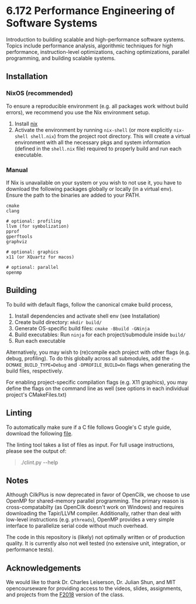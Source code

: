 # 6.172 Performance Engineering of Software Systems
Introduction to building scalable and high-performance software systems. Topics
include performance analysis, algorithmic techniques for high performance,
instruction-level optimizations, caching optimizations, parallel programming,
and building scalable systems.

## Installation

### NixOS (recommended)
To ensure a reproducible environment (e.g. all packages work without build
errors), we recommend you use the Nix environment setup.

1. Install [nix](https://nixos.org/guides/install-nix.html)
2. Activate the environment by running `nix-shell` (or more explicitly
   `nix-shell shell.nix`) from the project root directory. This will create a
   virtual environment with all the necessary pkgs and system information
   (defined in the `shell.nix` file) required to properly build and run each
   executable.

<!-- TODO: Compete -->
### Manual
If Nix is unavailable on your system or you wish to not use it, you have to
download the following packages globally or locally (in a virtual env). Ensure
the path to the binaries are added to your PATH.

```console
cmake
clang

# optional: profiling
llvm (for symbolization)
pprof
gperftools
graphviz

# optional: graphics
x11 (or XQuartz for macos)

# optional: parallel
openmp
```

## Building
To build with default flags, follow the canonical cmake build process,

1. Install dependencies and activate shell env (see Installation)
2. Create build directory: `mkdir build/`
3. Generate OS-specific build files: `cmake -Bbuild -GNinja`
4. Build executables: Run `ninja` for each project/submodule inside `build/`
5. Run each executable

Alternatively, you may wish to (re)compile each project with other flags (e.g.
debug, profiling). To do this globally across all submodules, add the
`-DCMAKE_BUILD_TYPE=Debug` and `-DPROFILE_BUILD=On` flags when generating the
build files, respectively.

For enabling project-specific compilation flags (e.g. X11 graphics), you may
define the flags on the command line as well (see options in each individual
project's CMakeFiles.txt)

## Linting
To automatically make sure if a C file follows Google's C style guide, download
the following [file](https://github.com/sillycross/Leiserchess---MIT-6.172-Fall16-Final-Project/blob/master/clint.py).

The linting tool takes a list of files as input. For full usage instructions,
please see the output of:

> ./clint.py --help

## Notes
Although CilkPlus is now deprecated in favor of OpenCilk, we choose to use
OpenMP for shared-memory parallel programming. The primary reason is
cross-compatabilty (as OpenCilk doesn't work on Windows) and requires
downloading the Tapir/LLVM compiler. Additionally, rather than deal with
low-level instructions (e.g. `pthreads`), OpenMP provides a very simple
interface to parallelize serial code without much overhead.

The code in this repository is (likely) not optimally written or of production
quality. It is currently also not well tested (no extensive unit, integration, or
performance tests).

## Acknowledgements
We would like to thank Dr. Charles Leiserson, Dr. Julian Shun, and MIT
opencourseware for providing access to the videos, slides, assignments, and
projects from the
[F2018](https://ocw.mit.edu/courses/electrical-engineering-and-computer-science/6-172-performance-engineering-of-software-systems-fall-2018/index.htm)
version of the class.
